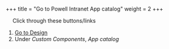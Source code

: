 +++
title = "Go to Powell Intranet App catalog"
weight = 2
+++

&emsp; Click through these buttons/links

1. [Go to Design](./to_intranet_design.md)
2. Under *Custom Components*, *App catalog*
